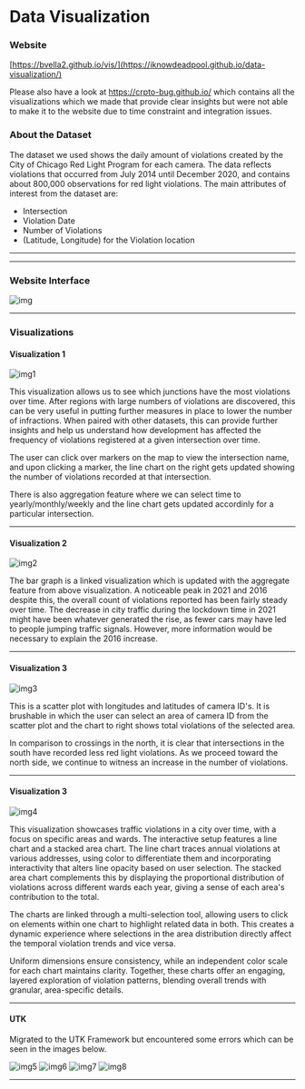 


# Data Visualization

### Website

[https://bvella2.github.io/vis/](https://iknowdeadpool.github.io/data-visualization/)


Please also have a look at https://crpto-bug.github.io/ which contains all the visualizations which we made that provide clear insights but were not able to make it to the website due to time constraint and integration issues.

### About the Dataset

The dataset we used shows the daily amount of violations created by the City of Chicago Red Light Program for each camera. The data reflects violations that occurred from July 2014 until December 2020, and contains about 800,000 observations for red light violations. The main attributes of interest from the dataset are:

- Intersection
- Violation Date
- Number of Violations
- (Latitude, Longitude) for the Violation location


---

---

### Website Interface

![img](./Images/interface.png)

---

###  Visualizations

#### Visualization 1

![img1](./Images/vis1.png)

This visualization allows us to see which junctions have the most violations over time. After regions with large numbers of violations are discovered, this can be very useful in putting further measures in place to lower the number of infractions. When paired with other datasets, this can provide further insights and help us understand how development has affected the frequency of violations registered at a given intersection over time.

The user can click over markers on the map to view the intersection name, and upon clicking a marker, the line chart on the right gets updated showing the number of violations recorded at that intersection. 

There is also aggregation feature where we can select time to yearly/monthly/weekly and the line chart gets updated accordinly for a particular intersection.

---


#### Visualization 2

![img2](./Images/vis2.png)


The bar graph is a linked visualization which is updated with the aggregate feature from above visualization.
A noticeable peak in 2021 and 2016 despite this, the overall count of violations reported has been fairly steady over time. The decrease in city traffic during the lockdown time in 2021 might have been whatever generated the rise, as fewer cars may have led to people jumping traffic signals. However, more information would be necessary to explain the 2016 increase.


---

#### Visualization 3

![img3](./Images/vis3.png)

This is a scatter plot with longitudes and latitudes of camera ID's. It is brushable in which the user can select an area of camera ID from the scatter plot and the chart to right shows total violations of the selected area. 

In comparison to crossings in the north, it is clear that intersections in the south have recorded less red light violations. As we proceed toward the north side, we continue to witness an increase in the number of violations. 


---


#### Visualization 3

![img4](./Images/vis4.png)

This visualization showcases traffic violations in a city over time, with a focus on specific areas and wards. The interactive setup features a line chart and a stacked area chart. The line chart traces annual violations at various addresses, using color to differentiate them and incorporating interactivity that alters line opacity based on user selection. The stacked area chart complements this by displaying the proportional distribution of violations across different wards each year, giving a sense of each area's contribution to the total.

The charts are linked through a multi-selection tool, allowing users to click on elements within one chart to highlight related data in both. This creates a dynamic experience where selections in the area distribution directly affect the temporal violation trends and vice versa.

Uniform dimensions ensure consistency, while an independent color scale for each chart maintains clarity. Together, these charts offer an engaging, layered exploration of violation patterns, blending overall trends with granular, area-specific details.




---

#### UTK

 Migrated to the UTK Framework but encountered some errors which can be seen in the images below.

 
![img5](./Images/7_1.png)
![img6](./Images/7_2.png)
![img7](./Images/7_3.png)
![img8](./Images/7_4.png)


---
